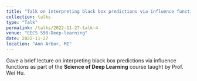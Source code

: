```yaml
---
title: "Talk on interpreting black box predictions via influence functions"
collection: talks
type: "Talk"
permalink: /talks/2022-11-27-talk-4
venue: "EECS 598-Deep-learning"
date: 2022-11-27
location: "Ann Arbor, MI"
---
```


Gave a brief lecture on interpreting black box predictions via influence functions as part of the **Science of Deep Learning** course taught by Prof. Wei Hu.   
